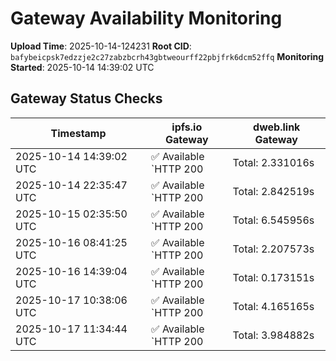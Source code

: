 # Gateway Availability Monitoring

**Upload Time**: 2025-10-14-124231
**Root CID**: `bafybeicpsk7edzzje2c27zabzbcrh43gbtweourff22pbjfrk6dcm52ffq`
**Monitoring Started**: 2025-10-14 14:39:02 UTC

## Gateway Status Checks

| Timestamp | ipfs.io Gateway | dweb.link Gateway |
|-----------|-----------------|-------------------|
| 2025-10-14 14:39:02 UTC | ✅ Available<br>`HTTP 200 | Total: 2.331016s | DNS: 0.013822s | Connect: 0.028111s | Transfer: 2.330892s | Size: 8488 bytes` | ✅ Available<br>`HTTP 200 | Total: 5.183725s | DNS: 0.048973s | Connect: 0.063584s | Transfer: 5.183626s | Size: 8488 bytes` |
| 2025-10-14 22:35:47 UTC | ✅ Available<br>`HTTP 200 | Total: 2.842519s | DNS: 0.155481s | Connect: 0.164518s | Transfer: 2.841382s | Size: 8488 bytes` | ✅ Available<br>`HTTP 200 | Total: 2.841415s | DNS: 0.051600s | Connect: 0.060545s | Transfer: 2.841298s | Size: 8488 bytes` |
| 2025-10-15 02:35:50 UTC | ✅ Available<br>`HTTP 200 | Total: 6.545956s | DNS: 0.168015s | Connect: 0.169644s | Transfer: 6.545854s | Size: 8488 bytes` | ✅ Available<br>`HTTP 200 | Total: 0.112500s | DNS: 0.042072s | Connect: 0.044051s | Transfer: 0.112409s | Size: 8488 bytes` |
| 2025-10-16 08:41:25 UTC | ✅ Available<br>`HTTP 200 | Total: 2.207573s | DNS: 0.005249s | Connect: 0.006624s | Transfer: 2.207459s | Size: 8488 bytes` | ✅ Available<br>`HTTP 200 | Total: 0.084755s | DNS: 0.028256s | Connect: 0.030000s | Transfer: 0.084606s | Size: 8488 bytes` |
| 2025-10-16 14:39:04 UTC | ✅ Available<br>`HTTP 200 | Total: 0.173151s | DNS: 0.029393s | Connect: 0.038402s | Transfer: 0.172997s | Size: 8488 bytes` | ✅ Available<br>`HTTP 200 | Total: 0.173579s | DNS: 0.061905s | Connect: 0.070472s | Transfer: 0.173483s | Size: 8488 bytes` |
| 2025-10-17 10:38:06 UTC | ✅ Available<br>`HTTP 200 | Total: 4.165165s | DNS: 0.153707s | Connect: 0.155365s | Transfer: 4.165027s | Size: 8488 bytes` | ✅ Available<br>`HTTP 200 | Total: 0.107815s | DNS: 0.036341s | Connect: 0.037891s | Transfer: 0.107593s | Size: 8488 bytes` |
| 2025-10-17 11:34:44 UTC | ✅ Available<br>`HTTP 200 | Total: 3.984882s | DNS: 0.007634s | Connect: 0.010148s | Transfer: 3.984779s | Size: 8488 bytes` | ✅ Available<br>`HTTP 200 | Total: 6.108823s | DNS: 0.053928s | Connect: 0.056185s | Transfer: 6.108730s | Size: 8488 bytes` |
